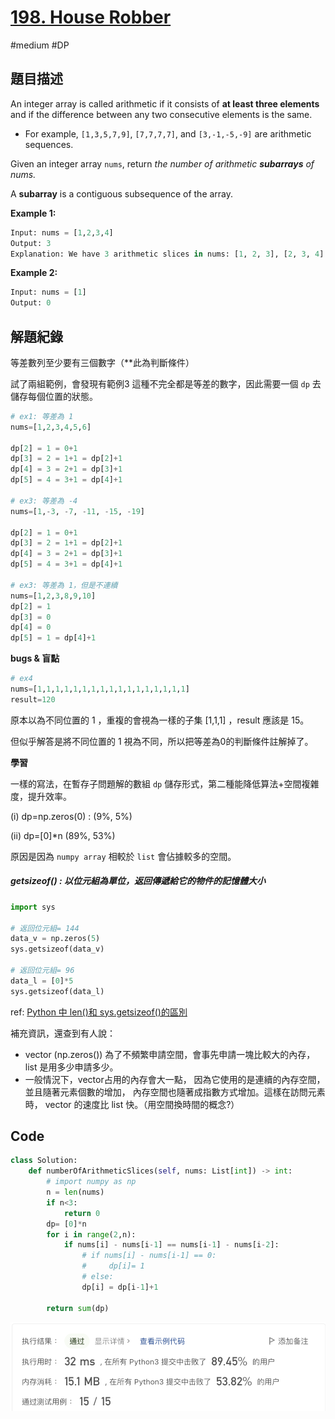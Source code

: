 # [198. House Robber](https://leetcode.cn/problems/house-robber/)

#medium #DP



## 題目描述

An integer array is called arithmetic if it consists of **at least three elements** and if the difference between any two consecutive elements is the same.

* For example, `[1,3,5,7,9]`, `[7,7,7,7]`, and `[3,-1,-5,-9]` are arithmetic sequences.

Given an integer array `nums`, return *the number of arithmetic **subarrays** of nums.*

A **subarray** is a contiguous subsequence of the array.

 

**Example 1:**

```python
Input: nums = [1,2,3,4]
Output: 3
Explanation: We have 3 arithmetic slices in nums: [1, 2, 3], [2, 3, 4] and [1,2,3,4] itself.


```

**Example 2:**

```python
Input: nums = [1]
Output: 0

```



## 解題紀錄

等差數列至少要有三個數字（**此為判斷條件）

試了兩組範例，會發現有範例3 這種不完全都是等差的數字，因此需要一個 `dp` 去儲存每個位置的狀態。



```python
# ex1: 等差為 1
nums=[1,2,3,4,5,6]

dp[2] = 1 = 0+1
dp[3] = 2 = 1+1 = dp[2]+1
dp[4] = 3 = 2+1 = dp[3]+1
dp[5] = 4 = 3+1 = dp[4]+1

# ex3: 等差為 -4
nums=[1,-3, -7, -11, -15, -19]

dp[2] = 1 = 0+1
dp[3] = 2 = 1+1 = dp[2]+1
dp[4] = 3 = 2+1 = dp[3]+1
dp[5] = 4 = 3+1 = dp[4]+1

# ex3: 等差為 1，但是不連續
nums=[1,2,3,8,9,10]
dp[2] = 1
dp[3] = 0 
dp[4] = 0
dp[5] = 1 = dp[4]+1
```



**bugs & 盲點**

```python
# ex4
nums=[1,1,1,1,1,1,1,1,1,1,1,1,1,1,1,1,1]
result=120
```

原本以為不同位置的 1 ，重複的會視為一樣的子集 [1,1,1] ，result 應該是 15。

但似乎解答是將不同位置的 1 視為不同，所以把等差為0的判斷條件註解掉了。





**學習**

一樣的寫法，在暫存子問題解的數組 `dp` 儲存形式，第二種能降低算法+空間複雜度，提升效率。 

(i) dp=np.zeros(0) : (9%, 5%) 

(ii) dp=[0]*n (89%, 53%)


原因是因為 `numpy array` 相較於 `list` 會佔據較多的空間。

#####  getsizeof() : 以位元組為單位，返回傳遞給它的物件的記憶體大小

```python
import sys

# 返回位元組= 144
data_v = np.zeros(5)
sys.getsizeof(data_v)

# 返回位元組= 96
data_l = [0]*5
sys.getsizeof(data_l)
```

ref: [Python 中 len()和 sys.getsizeof()的區別](https://www.delftstack.com/zh-tw/howto/python/difference-between-len-and-getsizeof-in-python/)


補充資訊，還查到有人說：

* vector (np.zeros()) 為了不頻繁申請空間，會事先申請一塊比較大的內存， list 是用多少申請多少。
* 一般情況下，vector占用的內存會大一點， 因為它使用的是連續的內存空間， 並且隨著元素個數的增加， 內存空間也隨著成指數方式增加。這樣在訪問元素時， vector 的速度比 list 快。（用空間換時間的概念?）





## Code

```python
class Solution:
    def numberOfArithmeticSlices(self, nums: List[int]) -> int:
        # import numpy as np
        n = len(nums)
        if n<3:
            return 0
        dp= [0]*n
        for i in range(2,n):
            if nums[i] - nums[i-1] == nums[i-1] - nums[i-2]:
                # if nums[i] - nums[i-1] == 0:
                #     dp[i]= 1
                # else:
                dp[i] = dp[i-1]+1

        return sum(dp)
```

![img_ac](https://github.com/youngmihuang/leetcode-python/blob/main/img/413.arithmetic_slices_ac.png)
